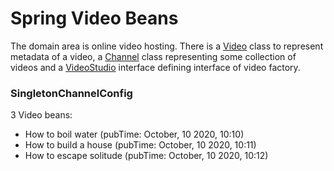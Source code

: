 # Spring Video Beans

The domain area is online video hosting. 
There is a [Video](src/main/java/com/epam/rd/autotasks/confbeans/video/Video.java) class to represent metadata of a video, 
a [Channel](src/main/java/com/epam/rd/autotasks/confbeans/video/Channel.java) class representing some collection of videos
and a [VideoStudio](src/main/java/com/epam/rd/autotasks/confbeans/video/VideoStudio.java) interface defining interface of video factory.



### SingletonChannelConfig
3 Video beans:
- How to boil water (pubTime: October, 10 2020, 10:10)
- How to build a house (pubTime: October, 10 2020, 10:11)
- How to escape solitude (pubTime: October, 10 2020, 10:12)


